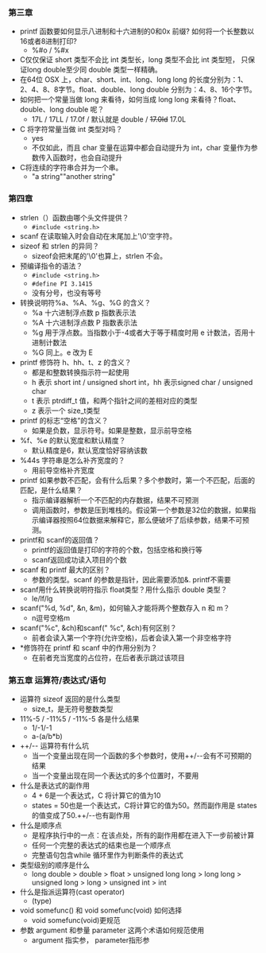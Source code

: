 ### 第三章
- printf 函数要如何显示八进制和十六进制的0和0x 前缀? 如何将一个长整数以16或者8进制打印?
    - %#o / %#x
- C仅仅保证 short 类型不会比 int 类型长，long 类型不会比 int 类型短， 只保证long double至少同 double 类型一样精确。
- 在64位 OSX 上，char、short、int、long、long long 的长度分别为：1、2、4、8、8字节。float、double、long double 分别为：4、8、16个字节。
- 如何把一个常量当做 long 来看待，如何当成 long long 来看待？float、double、long double 呢？
    - 17L / 17LL / 17.0f / 默认就是 double / ~~17.0ld~~ 17.0L
- C 将字符常量当做 int 类型对吗？
    - yes
    - 不仅如此，而且 char 变量在运算中都会自动提升为 int，char 变量作为参数传入函数时，也会自动提升
- C将连续的字符串合并为一个串。
    - "a string""another string"

### 第四章
- strlen（）函数由哪个头文件提供？
    - `#include <string.h>`
- scanf 在读取输入时会自动在末尾加上'\0'空字符。
- sizeof 和 strlen 的异同？
    - sizeof会把末尾的'\0'也算上，strlen 不会。
- 预编译指令的语法？
    - `#include <string.h>`
    - `#define PI 3.1415`
    - 没有分号，也没有等号
- 转换说明符%a、%A、%g、%G 的含义？
    - %a 十六进制浮点数 p 指数表示法
    - %A 十六进制浮点数 P 指数表示法
    - %g 用于浮点数。当指数小于-4或者大于等于精度时用 e 计数法，否用十进制计数法
    - %G 同上。e 改为 E
- printf 修饰符 h、hh、t、z 的含义？
    - 都是和整数转换指示符一起使用
    - h 表示 short int / unsigned short int，hh 表示signed char / unsigned char
    - t 表示 ptrdiff_t 值，和两个指针之间的差相对应的类型
    - z 表示一个 size_t类型
- printf 的标志“空格”的含义？
    - 如果是负数，显示符号。如果是整数，显示前导空格
- %f、%e 的默认宽度和默认精度？
    - 默认精度是6，默认宽度恰好容纳该数
- %44s 字符串是怎么补齐宽度的？
    - 用前导空格补齐宽度
- printf 如果参数不匹配，会有什么后果？多个参数时，第一个不匹配，后面的匹配，是什么结果？
    - 指示编译器解析一个不匹配的内存数据，结果不可预测
    - 调用函数时，参数是压到堆栈的。假设第一个参数是32位的数据，如果指示编译器按照64位数据来解释它，那么便破坏了后续参数，结果不可预测。
- printf和 scanf的返回值？
    - printf的返回值是打印的字符的个数，包括空格和换行等
    - scanf返回成功读入项目的个数
- scanf 和 printf 最大的区别？
    - 参数的类型。scanf 的参数是指针，因此需要添加&. printf不需要
- scanf用什么转换说明符指示 float类型？用什么指示 double 类型？
    - le/lf/lg
- scanf("%d,  %d", &n, &m)，如何输入才能将两个整数存入 n 和 m？
    - n逗号空格m
- scanf("%c", &ch)和scanf("   %c", &ch)有何区别？
    - 前者会读入第一个字符(允许空格)，后者会读入第一个非空格字符
- *修饰符在 printf 和 scanf 中的作用分别为？
    - 在前者充当宽度的占位符，在后者表示跳过该项目

### 第五章 运算符/表达式/语句
- 运算符 sizeof 返回的是什么类型
    - size_t，是无符号整数类型
- 11%-5 / -11%5 / -11%-5 各是什么结果
    - 1/-1/-1
    - a-(a/b*b)
- ++/-- 运算符有什么坑
    - 当一个变量出现在同一个函数的多个参数时，使用++/--会有不可预期的结果
    - 当一个变量出现在同一个表达式的多个位置时，不要用
- 什么是表达式的副作用
    - 4 + 6是一个表达式，C 将计算它的值为10
    - states = 50也是一个表达式，C将计算它的值为50。然而副作用是 states 的值变成了50.++/--也有副作用
- 什么是顺序点
    - 是程序执行中的一点：在该点处，所有的副作用都在进入下一步前被计算
    - 任何一个完整的表达式的结束也是一个顺序点
    - 完整语句包含while 循环里作为判断条件的表达式
- 类型级别的顺序是什么
    - long double > double > float > unsigned long long > long long > unsigned long > long > unsigned int > int
- 什么是指派运算符(cast operator)
    - (type)
- void somefunc() 和 void somefunc(void) 如何选择
    - void somefunc(void)更规范
- 参数 argument 和参量 parameter 这两个术语如何规范使用
    - argument 指实参， parameter指形参
